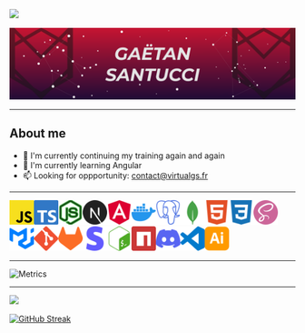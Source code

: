 ![](https://komarev.com/ghpvc/?username=GaetanSantucci&color=c31432&style=for-the-badge)

![](./assets/images/banniere_gith.svg)

---

## About me

-   🔭 I'm currently continuing my training again and again
-   🌱 I'm currently learning Angular
-   📫 Looking for oppportunity: contact@virtualgs.fr

---


<img src="./assets/icons/javascript.svg" width=43px><img src="./assets/icons/typescript.svg" width=43px><img src="./assets/icons/nodedotjs.svg" width=43px><img src="./assets/icons/nextdotjs.svg" width=43px><img src="./assets/icons/angular.svg" width=43px><img src="./assets/icons/docker.svg" width=43px><img src="./assets/icons/postgresql.svg" width=43px><img src="./assets/icons/mongodb.svg" width=43px><img src="./assets/icons/html5.svg" width=43px><img src="./assets/icons/css3.svg" width=43px><img src="./assets/icons/sass.svg" width=43px><img src="./assets/icons/mui.svg" width=43px><img src="./assets/icons/git.svg" width=43px><img src="./assets/icons/gitlab.svg" width=43px><img src="./assets/icons/stripe.svg" width=43px><img src="./assets/icons/gnubash.svg" width=43px><img src="./assets/icons/npm.svg" width=43px><img src="./assets/icons/discord.svg" width=43px><img src="./assets/icons/visualstudiocode.svg" width=43px><img src="./assets/icons/adobeillustrator.svg" width=43px>


---

![Metrics](https://metrics.lecoq.io/GaetanSantucci?template=classic&base.header=0&isocalendar=1&languages=1&achievements=1&pagespeed=1&base.indepth=false&base.hireable=false&isocalendar.duration=half-year&languages.limit=8&languages.threshold=0%25&languages.other=false&languages.colors=github&languages.sections=most-used&languages.indepth=false&languages.analysis.timeout=15&languages.categories=markup%2C%20programming&languages.recent.categories=markup%2C%20programming&languages.recent.load=300&languages.recent.days=14&achievements.threshold=C&achievements.secrets=true&achievements.display=detailed&achievements.limit=0&pagespeed.url=.user.website&pagespeed.detailed=false&pagespeed.screenshot=false&pagespeed.pwa=false&config.timezone=Europe%2FParis)

---

![](https://github-readme-stats.vercel.app/api?username=GaetanSantucci&hide=contribs&count_private=true&show_icons=true&theme=aura)

[![GitHub Streak](https://github-readme-streak-stats.herokuapp.com?user=GaetanSantucci&theme=vision-friendly-dark&date_format=j%20M%5B%20Y%5D&fire=00DDB9)](https://git.io/streak-stats)


